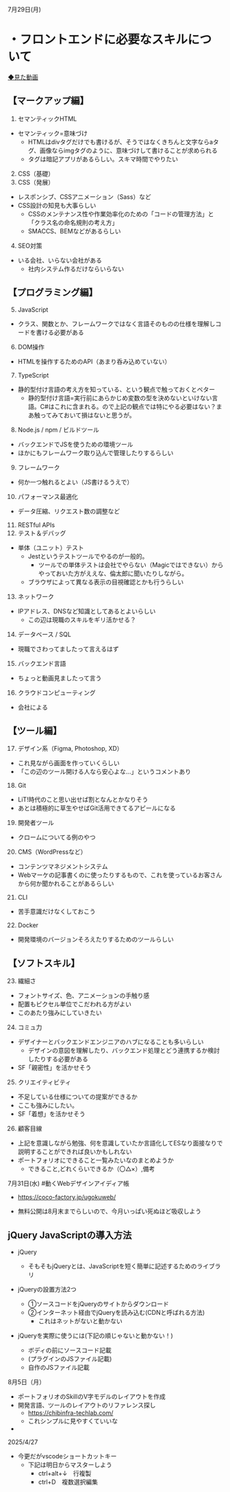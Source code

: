 7月29日(月)
# ・フロントエンドに必要なスキルについて
[◆見た動画](https://www.youtube.com/watch?v=-4y7OmfF-t8)
## 【マークアップ編】
1. セマンティックHTML
- セマンティック=意味づけ
  - HTMLはdivタグだけでも書けるが、そうではなくきちんと文字ならaタグ、画像ならimgタグのように、意味づけして書けることが求められる
  - タグは暗記アプリがあるらしい。スキマ時間でやりたい
2. CSS（基礎）
3. CSS（発展）
- レスポンシブ、CSSアニメーション（Sass）など
- CSS設計の知見も大事らしい
  - CSSのメンテナンス性や作業効率化のための「コードの管理方法」と「クラス名の命名規則の考え方」
  - SMACCS、BEMなどがあるらしい
4. SEO対策
- いる会社、いらない会社がある
  - 社内システム作るだけならいらない

## 【プログラミング編】
5. JavaScript
- クラス、関数とか、フレームワークではなく言語そのものの仕様を理解しコードを書ける必要がある
6. DOM操作
- HTMLを操作するためのAPI（あまり呑み込めていない）
7. TypeScript
- 静的型付け言語の考え方を知っている、という観点で触っておくとベター
  - 静的型付け言語=実行前にあらかじめ変数の型を決めないといけない言語。C#はこれに含まれる。ので上記の観点では特にやる必要はない？まあ触ってみておいて損はないと思うが。
8. Node.js / npm / ビルドツール
- バックエンドでJSを使うための環境ツール
- ほかにもフレームワーク取り込んで管理したりするらしい
9. フレームワーク
- 何か一つ触れるとよい（JS書けるうえで）
10. パフォーマンス最適化
- データ圧縮、リクエスト数の調整など
11. RESTful APIs
12. テスト＆デバッグ
- 単体（ユニット）テスト
  - Jestというテストツールでやるのが一般的。
    - ツールでの単体テストは会社でやらない（Magicではできない）からやっておいた方がええな、倫太郎に聞いたりしながら。 
  - ブラウザによって異なる表示の目視確認とかも行うらしい
13. ネットワーク
- IPアドレス、DNSなど知識としてあるとよいらしい
  - この辺は現職のスキルをギリ活かせる？
14. データベース / SQL
- 現職でさわってましたって言えるはず
15. バックエンド言語
- ちょっと動画見ましたって言う
16. クラウドコンピューティング
- 会社による

## 【ツール編】
17. デザイン系（Figma, Photoshop, XD）
- これ見ながら画面を作っていくらしい
- 「この辺のツール開ける人なら安心よな…」というコメントあり
18. Git
- LiT!時代のこと思い出せば割となんとかなりそう
- あとは積極的に草生やせばGit活用できてるアピールになる
19. 開発者ツール
- クロームについてる例のやつ
20. CMS（WordPressなど）
- コンテンツマネジメントシステム
- Webマーケの記事書くのに使ったりするもので、これを使っているお客さんから何か聞かれることがあるらしい
21. CLI
- 苦手意識だけなくしておこう
22. Docker
- 開発環境のバージョンそろえたりするためのツールらしい

## 【ソフトスキル】
23. 繊細さ
- フォントサイズ、色、アニメーションの手触り感
- 配置もピクセル単位でこだわれる方がよい
- このあたり強みにしていきたい
24. コミュ力
- デザイナーとバックエンドエンジニアのハブになることも多いらしい
  - デザインの意図を理解したり、バックエンド処理とどう連携するか検討したりする必要がある
- SF「親密性」を活かせそう
25. クリエイティビティ
- 不足している仕様についての提案ができるか
- ここも強みにしたい。
- SF「着想」を活かせそう
26. 顧客目線

- 上記を意識しながら勉強、何を意識していたか言語化してESなり面接なりで説明することができれば良いかもしれない
- ポートフォリオにできること一覧みたいなのまとめようか
  - できること,どれくらいできるか（〇△×）,備考

7月31日(水)
#動くWebデザインアイディア帳
- https://coco-factory.jp/ugokuweb/

- 無料公開は8月末までらしいので、今月いっぱい死ぬほど吸収しよう

## jQuery JavaScriptの導入方法
- jQuery
  - そもそもjQueryとは、JavaScriptを短く簡単に記述するためのライブラリ
- jQueryの設置方法2つ
  - ①ソースコードをjQueryのサイトからダウンロード
  - ②インターネット経由でjQueryを読み込む(CDNと呼ばれる方法)
    - これはネットがないと動かない

- jQueryを実際に使うには(下記の順じゃないと動かない！)
  - ボディの前にソースコード記載
  - (プラグインのJSファイル記載)
  - 自作のJSファイル記載

8月5日（月）
- ポートフォリオのSkillのV字モデルのレイアウトを作成
- 開発言語、ツールのレイアウトのリファレンス探し
  - https://chibinfra-techlab.com/
  - これシンプルに見やすくていいな
- 

2025/4/27
- 今更だがvscodeショートカットキー
  - 下記は明日からマスターしよう
    - ctrl+alt+↓　行複製
    - ctrl+D　複数選択編集
